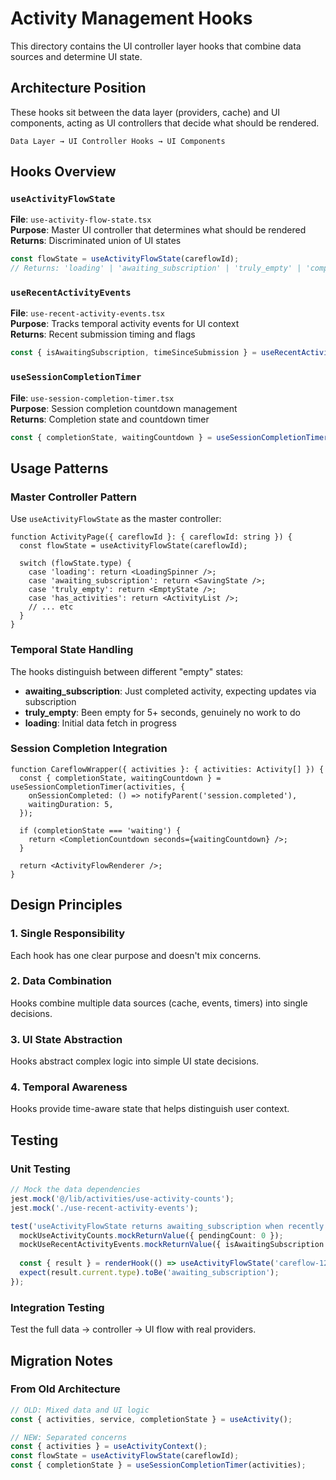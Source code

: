 # Activity Management Hooks

This directory contains the UI controller layer hooks that combine data sources and determine UI state.

## Architecture Position

These hooks sit between the data layer (providers, cache) and UI components, acting as UI controllers that decide what should be rendered.

```
Data Layer → UI Controller Hooks → UI Components
```

## Hooks Overview

### `useActivityFlowState`
**File**: `use-activity-flow-state.tsx`  
**Purpose**: Master UI controller that determines what should be rendered  
**Returns**: Discriminated union of UI states

```typescript
const flowState = useActivityFlowState(careflowId);
// Returns: 'loading' | 'awaiting_subscription' | 'truly_empty' | 'completion_countdown' | 'has_activities' | 'error'
```

### `useRecentActivityEvents`  
**File**: `use-recent-activity-events.tsx`  
**Purpose**: Tracks temporal activity events for UI context  
**Returns**: Recent submission timing and flags

```typescript
const { isAwaitingSubscription, timeSinceSubmission } = useRecentActivityEvents();
```

### `useSessionCompletionTimer`
**File**: `use-session-completion-timer.tsx`  
**Purpose**: Session completion countdown management  
**Returns**: Completion state and countdown timer

```typescript
const { completionState, waitingCountdown } = useSessionCompletionTimer(activities);
```

## Usage Patterns

### Master Controller Pattern
Use `useActivityFlowState` as the master controller:

```tsx
function ActivityPage({ careflowId }: { careflowId: string }) {
  const flowState = useActivityFlowState(careflowId);
  
  switch (flowState.type) {
    case 'loading': return <LoadingSpinner />;
    case 'awaiting_subscription': return <SavingState />;
    case 'truly_empty': return <EmptyState />;
    case 'has_activities': return <ActivityList />;
    // ... etc
  }
}
```

### Temporal State Handling
The hooks distinguish between different "empty" states:

- **awaiting_subscription**: Just completed activity, expecting updates via subscription
- **truly_empty**: Been empty for 5+ seconds, genuinely no work to do
- **loading**: Initial data fetch in progress

### Session Completion Integration
```tsx
function CareflowWrapper({ activities }: { activities: Activity[] }) {
  const { completionState, waitingCountdown } = useSessionCompletionTimer(activities, {
    onSessionCompleted: () => notifyParent('session.completed'),
    waitingDuration: 5,
  });

  if (completionState === 'waiting') {
    return <CompletionCountdown seconds={waitingCountdown} />;
  }
  
  return <ActivityFlowRenderer />;
}
```

## Design Principles

### 1. Single Responsibility
Each hook has one clear purpose and doesn't mix concerns.

### 2. Data Combination
Hooks combine multiple data sources (cache, events, timers) into single decisions.

### 3. UI State Abstraction  
Hooks abstract complex logic into simple UI state decisions.

### 4. Temporal Awareness
Hooks provide time-aware state that helps distinguish user context.

## Testing

### Unit Testing
```typescript
// Mock the data dependencies
jest.mock('@/lib/activities/use-activity-counts');
jest.mock('./use-recent-activity-events');

test('useActivityFlowState returns awaiting_subscription when recently submitted', () => {
  mockUseActivityCounts.mockReturnValue({ pendingCount: 0 });
  mockUseRecentActivityEvents.mockReturnValue({ isAwaitingSubscription: true });
  
  const { result } = renderHook(() => useActivityFlowState('careflow-123'));
  expect(result.current.type).toBe('awaiting_subscription');
});
```

### Integration Testing
Test the full data → controller → UI flow with real providers.

## Migration Notes

### From Old Architecture
```typescript
// OLD: Mixed data and UI logic
const { activities, service, completionState } = useActivity();

// NEW: Separated concerns
const { activities } = useActivityContext();
const flowState = useActivityFlowState(careflowId);
const { completionState } = useSessionCompletionTimer(activities);
```